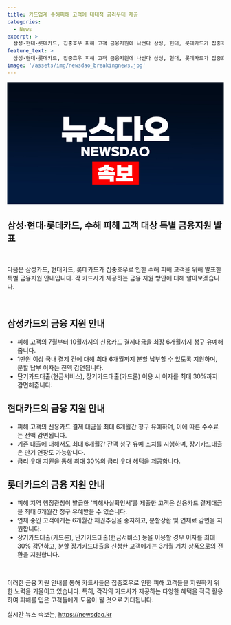 ```yaml
---
title: 카드업계 수해피해 고객에 대대적 금리우대 제공
categories:
  - News
excerpt: >
  삼성·현대·롯데카드, 집중호우 피해 고객 금융지원에 나선다 삼성, 현대, 롯데카드가 집중호우로 인한 피해 고객을 대상으로 대대적인 금융 지원을 시행한다. 삼성카드는 피해 고객의 신용카드 결제대금을 최장 6개월까지 청구 유예하고, 이 밖에도 다양한 지원책을 발표했다. 현대카드와 롯데카드도 금융 서비스를 확대하여 고객이 일상으로 복귀할 수 있도록 지원한다. 해당 서비스를 받기 위해서는 행정 관청이 발급한 피해사실확인서를 제출하면 된다.
feature_text: >
  삼성·현대·롯데카드, 집중호우 피해 고객 금융지원에 나선다 삼성, 현대, 롯데카드가 집중호우로 인한 피해 고객을 대상으로 대대적인 금융 지원을 시행한다. 삼성카드는 피해 고객의 신용카드 결제대금을 최장 6개월까지 청구 유예하고, 이 밖에도 다양한 지원책을 발표했다. 현대카드와 롯데카드도 금융 서비스를 확대하여 고객이 일상으로 복귀할 수 있도록 지원한다. 해당 서비스를 받기 위해서는 행정 관청이 발급한 피해사실확인서를 제출하면 된다.
image: '/assets/img/newsdao_breakingnews.jpg'
---
```


<p><img src="/assets/img/newsdao_breakingnews.jpg" alt="cryptoinkorea 속보" /></p>

<h2>삼성·현대·롯데카드, 수해 피해 고객 대상 특별 금융지원 발표</h2>

<p data-ke-size="size16">&nbsp;</p>

<p>다음은 삼성카드, 현대카드, 롯데카드가 집중호우로 인한 수해 피해 고객을 위해 발표한 특별 금융지원 안내입니다. 각 카드사가 제공하는 금융 지원 방안에 대해 알아보겠습니다.</p>

<p data-ke-size="size16">&nbsp;</p>

<h2 data-ke-size="size26">삼성카드의 금융 지원 안내</h2>

<ul>
    <li>피해 고객의 7월부터 10월까지의 신용카드 결제대금을 최장 6개월까지 청구 유예해줍니다.</li>
    <li>1만원 이상 국내 결제 건에 대해 최대 6개월까지 분할 납부할 수 있도록 지원하며, 분할 납부 이자는 전액 감면됩니다.</li>
    <li>단기카드대출(현금서비스), 장기카드대출(카드론) 이용 시 이자를 최대 30%까지 감면해줍니다.</li>
</ul>

<h2 data-ke-size="size26">현대카드의 금융 지원 안내</h2>

<ul>
    <li>피해 고객의 신용카드 결제 대금을 최대 6개월간 청구 유예하며, 이에 따른 수수료는 전액 감면됩니다.</li>
    <li>기존 대출에 대해서도 최대 6개월간 잔액 청구 유예 조치를 시행하며, 장기카드대출은 만기 연장도 가능합니다.</li>
    <li>금리 우대 지원을 통해 최대 30%의 금리 우대 혜택을 제공합니다.</li>
</ul>

<h2 data-ke-size="size26">롯데카드의 금융 지원 안내</h2>

<ul>
    <li>피해 지역 행정관청이 발급한 ‘피해사실확인서’를 제출한 고객은 신용카드 결제대금을 최대 6개월간 청구 유예받을 수 있습니다.</li>
    <li>연체 중인 고객에게는 6개월간 채권추심을 중지하고, 분할상환 및 연체료 감면을 지원합니다.</li>
    <li>장기카드대출(카드론), 단기카드대출(현금서비스) 등을 이용할 경우 이자를 최대 30% 감면하고, 분할 장기카드대출을 신청한 고객에게는 3개월 거치 상품으로의 전환을 지원합니다.</li>
</ul>

<p data-ke-size="size16">&nbsp;</p>

<p>이러한 금융 지원 안내를 통해 카드사들은 집중호우로 인한 피해 고객들을 지원하기 위한 노력을 기울이고 있습니다. 특히, 각각의 카드사가 제공하는 다양한 혜택을 적극 활용하여 피해를 입은 고객들에게 도움이 될 것으로 기대됩니다.</p>
실시간 뉴스 속보는, <a href="https://newsdao.kr" rel="dofollow">https://newsdao.kr</a>


